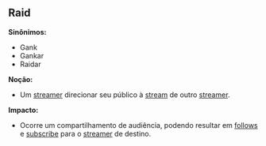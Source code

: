 ## Raid

**Sinônimos:**
* Gank
* Gankar
* Raidar

**Noção:** 
* Um [streamer](https://github.com/gabrielziegler3/Requisitos-2018-1/wiki/L%C3%A9xico-Streamer) direcionar seu público à [stream](https://github.com/gabrielziegler3/Requisitos-2018-1/wiki/stream) de outro [streamer](https://github.com/gabrielziegler3/Requisitos-2018-1/wiki/L%C3%A9xico-Streamer).

**Impacto:**
* Ocorre um compartilhamento de audiência, podendo resultar em [follows](https://github.com/gabrielziegler3/Requisitos-2018-1/wiki/Dar-Follow) e [subscribe](https://github.com/gabrielziegler3/Requisitos-2018-1/wiki/Subscribe) para o [streamer](https://github.com/gabrielziegler3/Requisitos-2018-1/wiki/L%C3%A9xico-Streamer) de destino. 